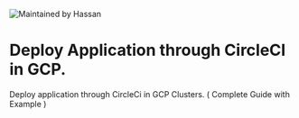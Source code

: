![Maintained by Hassan](https://img.shields.io/badge/maintained%20by-Hassan.com-blue)

# Deploy Application through CircleCI in GCP.

Deploy application through CircleCi in GCP Clusters. ( Complete Guide with Example )


